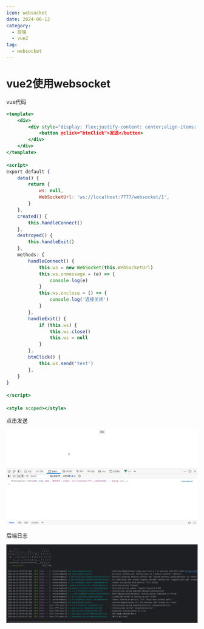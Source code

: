 ```yaml
---
icon: websocket
date: 2024-06-12
category:
  - 前端
  - vue2
tag:
  - websocket
---
```

# vue2使用websocket

vue代码

```jsx
<template>
    <div>
        <div style="display: flex;justify-content: center;align-items: center;">
            <button @click="btnClick">发送</button>
        </div>
    </div>
</template>

<script>
export default {
    data() {
        return {
            ws: null,
            WebSocketUrl: 'ws://localhost:7777/websocket/1',
        }
    },
    created() {
        this.handleConnect()
    },
    destroyed() {
        this.handleExit()
    },
    methods: {
        handleConnect() {
            this.ws = new WebSocket(this.WebSocketUrl)
            this.ws.onmessage = (e) => {
                console.log(e)
            }
            this.ws.onclose = () => {
                console.log('连接关闭')
            }
        },
        handleExit() {
            if (this.ws) {
                this.ws.close()
                this.ws = null
            }
        },
        btnClick() {
            this.ws.send('test')
        },
    }
}

</script>

<style scoped></style>
```

点击发送

![界面](/assets/images/code/front/vue2/useWebSocket/msedge_fgJuuKcqf0.png)

后端日志

![后端日志](/assets/images/code/front/vue2/useWebSocket/idea64_xIrvPdpSV4.png)